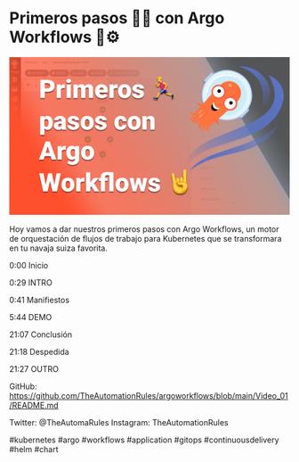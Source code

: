 # Primeros pasos 🏃‍♂️ con Argo Workflows 🐙⚙️

![ArgoWorkflows_Video_01 - HD 1080p.jpg](images%2FArgoWorkflows_Video_01%20-%20HD%201080p.jpg)

Hoy vamos a dar nuestros primeros pasos con Argo Workflows, un motor de orquestación de flujos de trabajo para Kubernetes que se transformara en tu navaja suiza favorita.

0:00 Inicio

0:29 INTRO

0:41 Manifiestos

5:44 DEMO

21:07 Conclusión

21:18 Despedida

21:27 OUTRO

GitHub:
https://github.com/TheAutomationRules/argoworkflows/blob/main/Video_01/README.md

Twitter: @TheAutomaRules
Instagram: TheAutomationRules

#kubernetes #argo #workflows #application #gitops #continuousdelivery #helm #chart